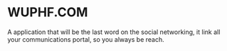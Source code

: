 # WUPHF.COM
A application that will be the last word on the social networking, it link all your communications portal, so you always be reach.
